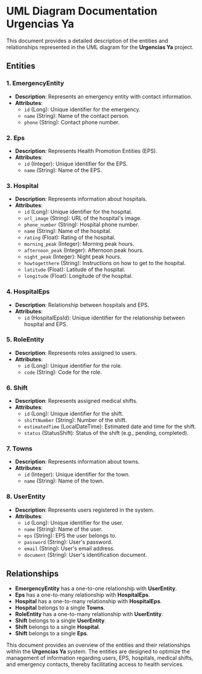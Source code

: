 # UML Diagram Documentation **Urgencias Ya**

This document provides a detailed description of the entities and relationships represented in the UML diagram for the **Urgencias Ya** project.

## Entities

### 1. **EmergencyEntity**
- **Description**: Represents an emergency entity with contact information.
- **Attributes**:
    - `id` (Long): Unique identifier for the emergency.
    - `name` (String): Name of the contact person.
    - `phone` (String): Contact phone number.

### 2. **Eps**
- **Description**: Represents Health Promotion Entities (EPS).
- **Attributes**:
    - `id` (Integer): Unique identifier for the EPS.
    - `name` (String): Name of the EPS.

### 3. **Hospital**
- **Description**: Represents information about hospitals.
- **Attributes**:
    - `id` (Long): Unique identifier for the hospital.
    - `url_image` (String): URL of the hospital's image.
    - `phone_number` (String): Hospital phone number.
    - `name` (String): Name of the hospital.
    - `rating` (Float): Rating of the hospital.
    - `morning_peak` (Integer): Morning peak hours.
    - `afternoon_peak` (Integer): Afternoon peak hours.
    - `night_peak` (Integer): Night peak hours.
    - `howtogetthere` (String): Instructions on how to get to the hospital.
    - `latitude` (Float): Latitude of the hospital.
    - `longitude` (Float): Longitude of the hospital.

### 4. **HospitalEps**
- **Description**: Relationship between hospitals and EPS.
- **Attributes**:
    - `id` (HospitalEpsId): Unique identifier for the relationship between hospital and EPS.

### 5. **RoleEntity**
- **Description**: Represents roles assigned to users.
- **Attributes**:
    - `id` (Long): Unique identifier for the role.
    - `code` (String): Code for the role.

### 6. **Shift**
- **Description**: Represents assigned medical shifts.
- **Attributes**:
    - `id` (Long): Unique identifier for the shift.
    - `shiftNumber` (String): Number of the shift.
    - `estimatedTime` (LocalDateTime): Estimated date and time for the shift.
    - `status` (StatusShift): Status of the shift (e.g., pending, completed).

### 7. **Towns**
- **Description**: Represents information about towns.
- **Attributes**:
    - `id` (Integer): Unique identifier for the town.
    - `name` (String): Name of the town.

### 8. **UserEntity**
- **Description**: Represents users registered in the system.
- **Attributes**:
    - `id` (Long): Unique identifier for the user.
    - `name` (String): Name of the user.
    - `eps` (String): EPS the user belongs to.
    - `password` (String): User's password.
    - `email` (String): User's email address.
    - `document` (String): User's identification document.

## Relationships

- **EmergencyEntity** has a one-to-one relationship with **UserEntity**.
- **Eps** has a one-to-many relationship with **HospitalEps**.
- **Hospital** has a one-to-many relationship with **HospitalEps**.
- **Hospital** belongs to a single **Towns**.
- **RoleEntity** has a one-to-many relationship with **UserEntity**.
- **Shift** belongs to a single **UserEntity**.
- **Shift** belongs to a single **Hospital**.
- **Shift** belongs to a single **Eps**.



This document provides an overview of the entities and their relationships within the **Urgencias Ya** system. The entities are designed to optimize the management of information regarding users, EPS, hospitals, medical shifts, and emergency contacts, thereby facilitating access to health services.
